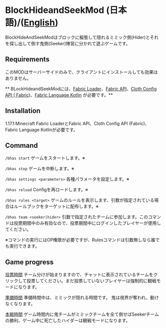# BlockHideandSeekMod (日本語)/([English](README.en.md))

BlockHideAndSeekModはブロックに擬態して隠れるミミック側(Hider)とそれを探し出して倒す鬼側(Seeker)陣営に分かれて遊ぶゲームです。

## Requirements

このMODはサーバーサイドのみで、クライアントにインストールしても効果はありません。

**
BLockHideandSeekModには、[Fabric Loader](https://www.curseforge.com/linkout?remoteUrl=https%3a%2f%2ffabricmc.net%2fuse%2f)、[Fabric
API](https://www.curseforge.com/minecraft/mc-mods/fabric-api)、[Cloth Config API (
Fabric)](https://www.curseforge.com/minecraft/mc-mods/cloth-config)、[Fabric Language
Kotlin](https://www.curseforge.com/minecraft/mc-mods/fabric-language-kotlin) が必要です。**

## Installation

1.17.1:Minecraft Fabric LoaderとFabric API、Cloth Config API (Fabric)、Fabric Language Kotlinが必要です。

## Command

`/bhas start` ゲームをスタートします。※

`/bhas stop` ゲームを中断します。※

`/bhas settings <parameters>`  各種パラメータを設定します。※

`/bhas reload` Configを再ロードします。※

`/bhas rules <target>`  ゲームのルールを表示します、引数が指定されている場合はルールブックをターゲットに配布します。※

`/bhas team <seeker|hider>`  引数で指定されたチームに参加します。このコマンドは投票期間中のみ有効なので、投票期間中にログインしたプレイヤーが使用してください。

※コマンドの実行にはOP権限が必要ですが、Rulesコマンドは引数無しなら誰でも実行できます。

## Game progress

<u>投票時間</u> チーム分けが始まりますので、チャットに表示されているチームをクリックして投票してください。まだ投票していないプレイヤーは強制的に観戦モードになります。

<u>準備時間</u> 準備時間中は、ミミックが隠れる時間です。 鬼は視界が奪われ、動けなくなります。

<u>本戦時間</u> ゲーム時間内に鬼チームがミミックチームを全て倒せばSeekerチームの勝利、ゲーム中に死亡したハイダーは観戦モードになります。
